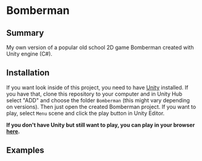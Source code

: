 # Bomberman

## Summary
My own version of a popular old school 2D game Bomberman created with Unity engine (C#).

## Installation
If you want look inside of this project, you need to have [Unity](https://unity.com/) installed. If you have that, clone this repository to your computer and in Unity Hub select "ADD" and choose the folder ``Bomberman`` (this might vary depending on versions). Then just open the created Bomberman project. If you want to play, select ``Menu`` scene and click the play button in Unity Editor.

**If you don't have Unity but still want to play, you can play in your browser [here](https://connect.unity.com/mg/other/bomberman-2).**

## Examples
